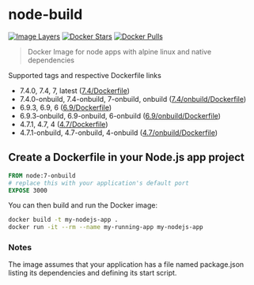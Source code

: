 # node-build

[![Image Layers](https://images.microbadger.com/badges/image/lgatica/node-build.svg)](http://microbadger.com/images/lgatica/node-build)
[![Docker Stars](https://img.shields.io/docker/stars/lgatica/node-build.svg)](https://hub.docker.com/r/lgatica/node-build/)
[![Docker Pulls](https://img.shields.io/docker/pulls/lgatica/node-build.svg)](https://hub.docker.com/r/lgatica/node-build/)

> Docker Image for node apps with alpine linux and native dependencies

Supported tags and respective Dockerfile links

- 7.4.0, 7.4, 7, latest ([7.4/Dockerfile](https://github.com/lgaticaq/node-build/blob/master/7.4.0/Dockerfile))
- 7.4.0-onbuild, 7.4-onbuild, 7-onbuild, onbuild ([7.4/onbuild/Dockerfile](https://github.com/lgaticaq/node-build/blob/master/7.4.0/onbuild/Dockerfile))
- 6.9.3, 6.9, 6 ([6.9/Dockerfile](https://github.com/lgaticaq/node-build/blob/master/6.9.3/Dockerfile))
- 6.9.3-onbuild, 6.9-onbuild, 6-onbuild ([6.9/onbuild/Dockerfile](https://github.com/lgaticaq/node-build/blob/master/6.9.3/onbuild/Dockerfile))
- 4.7.1, 4.7, 4 ([4.7/Dockerfile](https://github.com/lgaticaq/node-build/blob/master/4.7.1/Dockerfile))
- 4.7.1-onbuild, 4.7-onbuild, 4-onbuild ([4.7/onbuild/Dockerfile](https://github.com/lgaticaq/node-build/blob/master/4.7.1/onbuild/Dockerfile))

## Create a Dockerfile in your Node.js app project
```dockerfile
FROM node:7-onbuild
# replace this with your application's default port
EXPOSE 3000
```

You can then build and run the Docker image:

```bash
docker build -t my-nodejs-app .
docker run -it --rm --name my-running-app my-nodejs-app
```

### Notes
The image assumes that your application has a file named package.json listing its dependencies and defining its start script.
